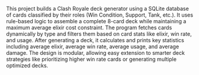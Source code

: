 This project builds a Clash Royale deck generator using a SQLite database of cards classified by their roles (Win Condition, Support, Tank, etc.).
It uses rule-based logic to assemble a complete 8-card deck while maintaining a maximum average elixir cost constraint.
The program fetches cards dynamically by type and filters them based on card stats like elixir, win rate, and usage.
After generating a deck, it calculates and prints key statistics including average elixir, average win rate, average usage, and average damage.
The design is modular, allowing easy extension to smarter deck strategies like prioritizing higher win rate cards or generating multiple optimized decks.